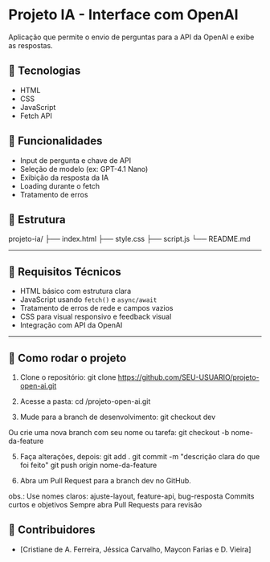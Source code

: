 # Projeto IA - Interface com OpenAI

Aplicação que permite o envio de perguntas para a API da OpenAI e exibe as respostas.

## 🔧 Tecnologias

- HTML
- CSS
- JavaScript
- Fetch API

## 🧠 Funcionalidades

- Input de pergunta e chave de API
- Seleção de modelo (ex: GPT-4.1 Nano)
- Exibição da resposta da IA
- Loading durante o fetch
- Tratamento de erros

## 📁 Estrutura
projeto-ia/
├── index.html
├── style.css
├── script.js
└── README.md

---

## 🧠 Requisitos Técnicos

- HTML básico com estrutura clara
- JavaScript usando `fetch()` e `async/await`
- Tratamento de erros de rede e campos vazios
- CSS para visual responsivo e feedback visual
- Integração com API da OpenAI

---

## 🚀 Como rodar o projeto

1. Clone o repositório:
git clone https://github.com/SEU-USUARIO/projeto-open-ai.git

2. Acesse a pasta:
cd /projeto-open-ai.git

4. Mude para a branch de desenvolvimento:
git checkout dev

Ou crie uma nova branch com seu nome ou tarefa:
git checkout -b nome-da-feature

5. Faça alterações, depois:
git add .
git commit -m "descrição clara do que foi feito"
git push origin nome-da-feature

6. Abra um Pull Request para a branch dev no GitHub.

obs.:
Use nomes claros: ajuste-layout, feature-api, bug-resposta
Commits curtos e objetivos
Sempre abra Pull Requests para revisão


## 👥 Contribuidores

- [Cristiane de A. Ferreira, Jéssica Carvalho, Maycon Farias e D. Vieira]
